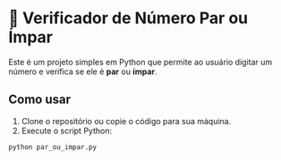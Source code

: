 # 🔢 Verificador de Número Par ou Ímpar

Este é um projeto simples em Python que permite ao usuário digitar um número e verifica se ele é **par** ou **ímpar**.

## Como usar

1. Clone o repositório ou copie o código para sua máquina.
2. Execute o script Python:

```bash
python par_ou_impar.py

